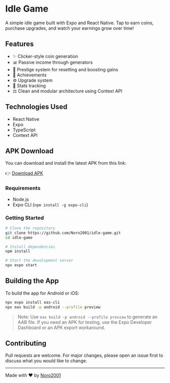 # Idle Game

A simple idle game built with Expo and React Native. Tap to earn coins, purchase upgrades, and watch your earnings grow over time!

## Features

- ✨ Clicker-style coin generation
- 📊 Passive income through generators
- 🔄 Prestige system for resetting and boosting gains
- 🌟 Achievements
- ⚙ Upgrade system
- 🔎 Stats tracking
- ⚖ Clean and modular architecture using Context API

## Technologies Used

- React Native
- Expo
- TypeScript
- Context API


## APK Download

You can download and install the latest APK from this link:

👉 [Download APK](https://expo.dev/accounts/noroo1/projects/idle-app/builds/a81e4264-153d-4ace-b06d-562b36216f34)


### Requirements
- Node.js
- Expo CLI (`npm install -g expo-cli`)

### Getting Started

```bash
# Clone the repository
git clone https://github.com/Noro2001/idle-game.git
cd idle-game

# Install dependencies
npm install

# Start the development server
npx expo start
```

## Building the App

To build the app for Android or iOS:

```bash
npx expo install eas-cli
npx eas build -p android --profile preview
```

> Note: Use `eas build -p android --profile preview` to generate an AAB file. If you need an APK for testing, use the Expo Developer Dashboard or an APK export workaround.

## Contributing

Pull requests are welcome. For major changes, please open an issue first to discuss what you would like to change.


---

Made with ❤️ by [Noro2001](https://github.com/Noro2001)
